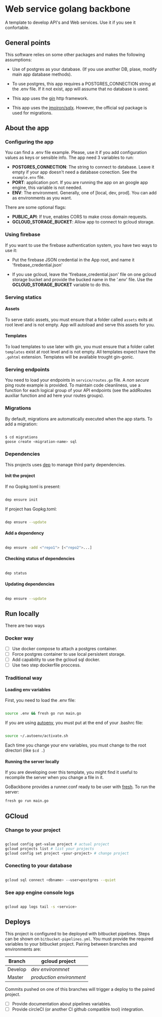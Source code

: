# Web service golang backbone

A template to develop API's and Web services. Use it if you see it confortable.

## General points

This software relies on some other packages and makes the following assumptions:

- Use of postgres as your database. (If you use another DB, plase, modify main app database methods).

- To use postgres, this app requires a POSTGRES_CONNECTION string at the .env file. If it not exist, app will assume that no database is used.

- This app uses the [gin](https://github.com/gin-gonic/gin) http framework.

- This app uses the [jmoiron/sqlx](https://github.com/jmoiron/sqlx). However, the official sql package is used for migrations.

## About the app

### Configuring the app

You can find a .env file example. Please, use it if you add configuration values as keys or sensible info.
The app need 3 variables to run:

- __POSTGRES_CONNECTION__: The string to connect to database. Leave it empty if your app doesn't need a database conection. See the `example.env` file.
- __PORT__: application port. If you are running the app on an google app engine, this variable is not needed.
- __ENV__: The environment. Generally, one of [local, dev, prod]. You can add as environments as you want.

There are some optional flags:

- __PUBLIC_API__: If true, enables CORS to make cross domain requests.
- __GCLOUD_STORAGE_BUCKET__: Allow app to connect to gcloud storage.

### Using firebase

If you want to use the firebase authentication system, you have two ways to use it:

- Put the firebase JSON credential in the App root, and name it 'firebase_credential.json'

- If you use gcloud, leave the 'firebase_credential.json' file on one gcloud storage bucket and provide the bucked name in the '.env' file. Use the __GCLOUD_STORAGE_BUCKET__ variable to do this.

### Serving statics

#### Assets

To serve static assets, you must ensure that a folder called `assets` exits at root level and is not empty.
App will autoload and serve this assets for you.

#### Templates

To load templates to use later with gin, you must ensure that a folder callet `templates` exist at root level
and is not empty. All templates expect have the `.gohtml` extension.
Templates will be available trought gin-gonic.

### Serving endpoints

You need to load your endpoints in `service/routes.go` file.
A _non secure_ ping route example is provided. To maintain code cleanliness, use a function for each logical
group of your API endpoints (see the addRoutes auxiliar function and ad here your routes groups).

### Migrations

By default, migrations are automatically executed when the app starts.
To add a migration:

```bash

$ cd migrations
goose create <migration-name> sql

```

### Dependencies

This projects uses [dep](https://github.com/golang/dep) to manage third party dependencies.

#### Init the project

If no Gopkg.toml is present:

```bash

dep ensure init

```

If project has Gopkg.toml:

```bash

dep ensure --update

```

#### Add a dependency

```bash

dep ensure -add <"repo1"> [<"repo2">...]

```

#### Checking status of dependencies

```bash

dep status

```

#### Updating dependencies

```bash

dep ensure --update

```

## Run locally

There are two ways

### Docker way

- [ ] Use docker compose to attach a postgres container.
- [ ] Force postgres container to use local persistent storage.
- [ ] Add capability to use the gcloud sql docker.
- [ ] Use two step dockerfile proccess.

### Traditional way

#### Loading env variables

First, you need to load the .env file:

```bash

source .env && fresh go run main.go

```

If you are using [autoenv](https://github.com/kennethreitz/autoenv), you must put at the end of your .bashrc file:

```bash

source ~/.autoenv/activate.sh

```

Each time you change your env variables, you must change to the root directori (like ```$cd .```)

#### Running the server locally

If you are developing over this template, you might find it useful to recompile the server when you change a file in it.

GoBackbone provides a runner.conf ready to be user with [fresh](https://github.com/gravityblast/fresh). To run the server:

```bash
fresh go run main.go
```

## GCloud

### Change to your project

```bash

gcloud config get-value project # actual project
gcloud projects list # list your projects
gcloud config set project <your-project> # change project

```

### Conecting to your database

```bash

gcloud sql connect <dbname> --user=postgres --quiet

```

### See app engine console logs

```bash

gcloud app logs tail -s <service>

```

## Deploys

This project is configured to be deployed with bitbucket pipelines. Steps can be shown on `bitbucket-pipelines.yml`.
You must provide the required variables to your bitbucket project.
Pairing between branches and environments are:

| Branch   |       gcloud project      |
| -------- | ------------------------- |
| Develop  | _dev environmnet_         |
| Master   | _production environment_  |

Commits pushed on one of this branches will trigger a deploy to the paired project.

- [ ] Provide documentation about pipelines variables.
- [ ] Provide circleCI (or another CI github compatible tool) integration.